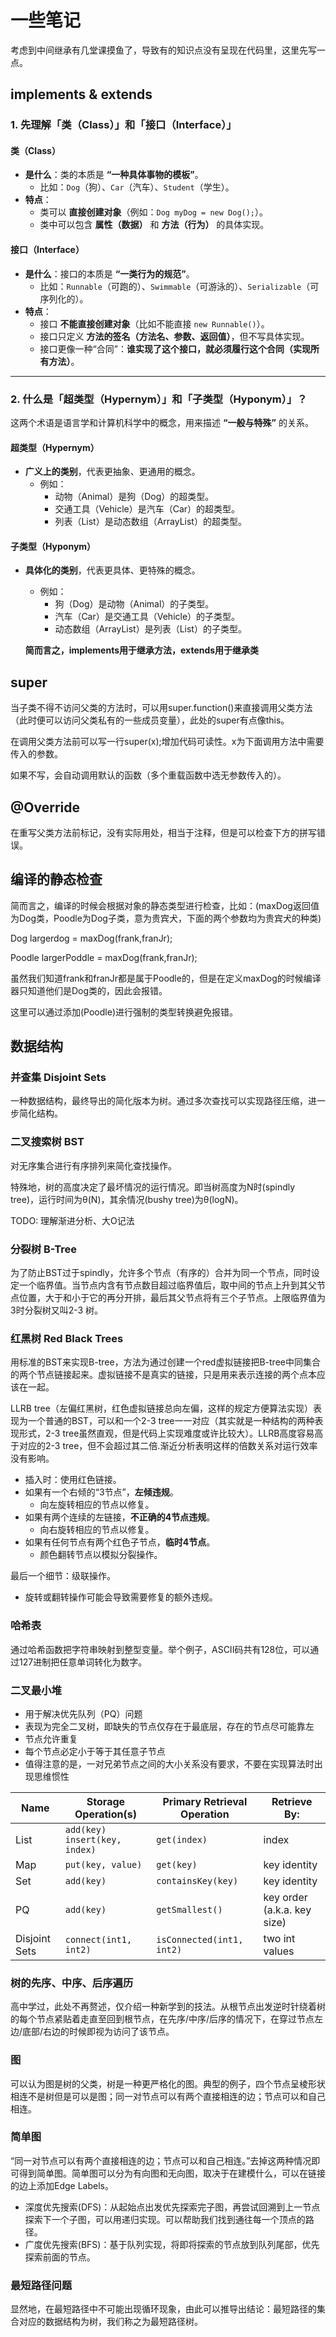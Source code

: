 
# 一些笔记
考虑到中间继承有几堂课摸鱼了，导致有的知识点没有呈现在代码里，这里先写一点。

## implements & extends

### **1. 先理解「类（Class）」和「接口（Interface）」**
#### **类（Class）**  
- **是什么**：类的本质是 **“一种具体事物的模板”**。  
  - 比如：`Dog`（狗）、`Car`（汽车）、`Student`（学生）。  
- **特点**：  
  - 类可以 **直接创建对象**（例如：`Dog myDog = new Dog();`）。  
  - 类中可以包含 **属性（数据）** 和 **方法（行为）** 的具体实现。  

#### **接口（Interface）**  
- **是什么**：接口的本质是 **“一类行为的规范”**。  
  - 比如：`Runnable`（可跑的）、`Swimmable`（可游泳的）、`Serializable`（可序列化的）。  
- **特点**：  
  - 接口 **不能直接创建对象**（比如不能直接 `new Runnable()`）。  
  - 接口只定义 **方法的签名（方法名、参数、返回值）**，但不写具体实现。  
  - 接口更像一种“合同”：**谁实现了这个接口，就必须履行这个合同（实现所有方法）**。

---

### **2. 什么是「超类型（Hypernym）」和「子类型（Hyponym）」？**
这两个术语是语言学和计算机科学中的概念，用来描述 **“一般与特殊”** 的关系。  

#### **超类型（Hypernym）**  
- **广义上的类别**，代表更抽象、更通用的概念。  
  - 例如：  
    - 动物（Animal）是狗（Dog）的超类型。  
    - 交通工具（Vehicle）是汽车（Car）的超类型。  
    - 列表（List）是动态数组（ArrayList）的超类型。  

#### **子类型（Hyponym）**  
- **具体化的类别**，代表更具体、更特殊的概念。  
  - 例如：  
    - 狗（Dog）是动物（Animal）的子类型。  
    - 汽车（Car）是交通工具（Vehicle）的子类型。  
    - 动态数组（ArrayList）是列表（List）的子类型。  

   **简而言之，implements用于继承方法，extends用于继承类**

## super

当子类不得不访问父类的方法时，可以用super.function()来直接调用父类方法（此时便可以访问父类私有的一些成员变量），此处的super有点像this。

在调用父类方法前可以写一行super(x);增加代码可读性。x为下面调用方法中需要传入的参数。

如果不写，会自动调用默认的函数（多个重载函数中选无参数传入的）。
## @Override

在重写父类方法前标记，没有实际用处，相当于注释，但是可以检查下方的拼写错误。
## 编译的静态检查
简而言之，编译的时候会根据对象的静态类型进行检查，比如：(maxDog返回值为Dog类，Poodle为Dog子类，意为贵宾犬，下面的两个参数均为贵宾犬的种类)

Dog largerdog = maxDog(frank,franJr);

Poodle largerPoddle = maxDog(frank,franJr);

虽然我们知道frank和franJr都是属于Poodle的，但是在定义maxDog的时候编译器只知道他们是Dog类的，因此会报错。

这里可以通过添加(Poodle)进行强制的类型转换避免报错。

## 数据结构
### 并查集 Disjoint Sets
一种数据结构，最终导出的简化版本为树。通过多次查找可以实现路径压缩，进一步简化结构。
### 二叉搜索树 BST
对无序集合进行有序排列来简化查找操作。

特殊地，树的高度决定了最坏情况的运行情况。即当树高度为N时(spindly tree)，运行时间为θ(N)，其余情况(bushy tree)为θ(logN)。

TODO: 理解渐进分析、大O记法
### 分裂树 B-Tree
为了防止BST过于spindly，允许多个节点（有序的）合并为同一个节点，同时设定一个临界值。当节点内含有节点数目超过临界值后，取中间的节点上升到其父节点位置，大于和小于它的再分开排，最后其父节点将有三个子节点。上限临界值为3时分裂树又叫2-3 树。
### 红黑树 Red Black Trees
用标准的BST来实现B-tree，方法为通过创建一个red虚拟链接把B-tree中同集合的两个节点链接起来。虚拟链接不是真实的链接，只是用来表示连接的两个点本应该在一起。 

LLRB tree（左偏红黑树，红色虚拟链接总向左偏，这样的规定方便算法实现）表现为一个普通的BST，可以和一个2-3 tree一一对应（其实就是一种结构的两种表现形式，2-3 tree虽然直观，但是代码上实现难度或许比较大）。LLRB高度容易高于对应的2-3 tree，但不会超过其二倍.渐近分析表明这样的倍数关系对运行效率没有影响。      

- 插入时：使用红色链接。
- 如果有一个右倾的“3节点”，**左倾违规**。
  - 向左旋转相应的节点以修复。
- 如果有两个连续的左链接，**不正确的4节点违规**。
  - 向右旋转相应的节点以修复。
- 如果有任何节点有两个红色子节点，**临时4节点**。
  - 颜色翻转节点以模拟分裂操作。

最后一个细节：级联操作。

- 旋转或翻转操作可能会导致需要修复的额外违规。
### 哈希表
通过哈希函数把字符串映射到整型变量。举个例子，ASCII码共有128位，可以通过127进制把任意单词转化为数字。
### 二叉最小堆
- 用于解决优先队列（PQ）问题
- 表现为完全二叉树，即缺失的节点仅存在于最底层，存在的节点尽可能靠左
- 节点允许重复
- 每个节点必定小于等于其任意子节点
- 值得注意的是，一对兄弟节点之间的大小关系没有要求，不要在实现算法时出现思维惯性

| Name         | Storage Operation(s)                  | Primary Retrieval Operation | Retrieve By:                |
|--------------|---------------------------------------|-----------------------------|------------------------------|
| List         | `add(key)` `insert(key, index)`        | `get(index)`                | index                        |
| Map          | `put(key, value)`                      | `get(key)`                  | key identity                 |
| Set          | `add(key)`                             | `containsKey(key)`          | key identity                 |
| PQ           | `add(key)`                             | `getSmallest()`             | key order (a.k.a. key size)  |
| Disjoint Sets| `connect(int1, int2)`                  | `isConnected(int1, int2)`   | two int values               |

### 树的先序、中序、后序遍历
高中学过，此处不再赘述，仅介绍一种新学到的技法。从根节点出发逆时针绕着树的每个节点紧贴着走直至回到根节点，在先序/中序/后序的情况下，在穿过节点左边/底部/右边的时候即视为访问了该节点。

### 图
可以认为图是树的父类，树是一种更严格化的图。典型的例子，四个节点呈棱形状相连不是树但是可以是图；同一对节点可以有两个直接相连的边；节点可以和自己相连。
### 简单图
“同一对节点可以有两个直接相连的边；节点可以和自己相连。”去掉这两种情况即可得到简单图。简单图可以分为有向图和无向图，取决于在建模什么，可以在链接的边上添加Edge Labels。
- 深度优先搜索(DFS)：从起始点出发优先探索完子图，再尝试回溯到上一节点探索下一个子图，可以用递归实现。可以帮助我们找到通往每一个顶点的路径。
- 广度优先搜索(BFS)：基于队列实现，将即将探索的节点放到队列尾部，优先探索前面的节点。
### 最短路径问题
显然地，在最短路径中不可能出现循环现象，由此可以推导出结论：最短路径的集合对应的数据结构为树，我们称之为最短路径树。